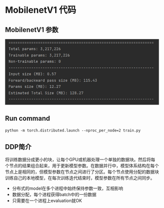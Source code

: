 # MobilenetV1 代码
## MobilenetV1 参数
![](images/Mobilenetv1.png)
## Run command
```python -m torch.distributed.launch --nproc_per_node=2 train.py ```
## DDP简介
 将训练数据分成更小的块，让每个GPU或机器处理一个单独的数据块。然后将每个节点的结果组合起来，用于更新模型参数。在数据并行中，模型体系结构在每个节点上是相同的，但模型参数在节点之间进行了分区。每个节点使用分配的数据块训练自己的本地模型，在每次训练迭代结束时，模型参数在所有节点之间同步。
* 分布式的model在多个进程中始终保持参数一致，互相影响
* 数据分配，每个进程获得batch中的一份数据
* 只需要在一个进程上evaluation就OK
  
